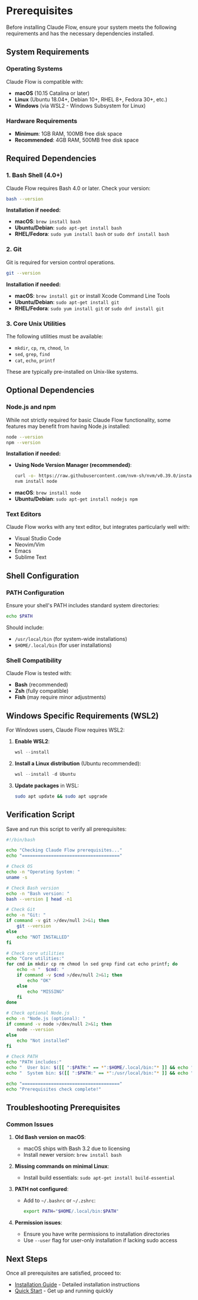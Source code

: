 # Prerequisites

Before installing Claude Flow, ensure your system meets the following requirements and has the necessary dependencies installed.

## System Requirements

### Operating Systems

Claude Flow is compatible with:
- **macOS** (10.15 Catalina or later)
- **Linux** (Ubuntu 18.04+, Debian 10+, RHEL 8+, Fedora 30+, etc.)
- **Windows** (via WSL2 - Windows Subsystem for Linux)

### Hardware Requirements

- **Minimum**: 1GB RAM, 100MB free disk space
- **Recommended**: 4GB RAM, 500MB free disk space

## Required Dependencies

### 1. Bash Shell (4.0+)

Claude Flow requires Bash 4.0 or later. Check your version:

```bash
bash --version
```

**Installation if needed:**
- **macOS**: `brew install bash`
- **Ubuntu/Debian**: `sudo apt-get install bash`
- **RHEL/Fedora**: `sudo yum install bash` or `sudo dnf install bash`

### 2. Git

Git is required for version control operations.

```bash
git --version
```

**Installation if needed:**
- **macOS**: `brew install git` or install Xcode Command Line Tools
- **Ubuntu/Debian**: `sudo apt-get install git`
- **RHEL/Fedora**: `sudo yum install git` or `sudo dnf install git`

### 3. Core Unix Utilities

The following utilities must be available:
- `mkdir`, `cp`, `rm`, `chmod`, `ln`
- `sed`, `grep`, `find`
- `cat`, `echo`, `printf`

These are typically pre-installed on Unix-like systems.

## Optional Dependencies

### Node.js and npm

While not strictly required for basic Claude Flow functionality, some features may benefit from having Node.js installed:

```bash
node --version
npm --version
```

**Installation if needed:**
- **Using Node Version Manager (recommended)**:
  ```bash
  curl -o- https://raw.githubusercontent.com/nvm-sh/nvm/v0.39.0/install.sh | bash
  nvm install node
  ```
- **macOS**: `brew install node`
- **Ubuntu/Debian**: `sudo apt-get install nodejs npm`

### Text Editors

Claude Flow works with any text editor, but integrates particularly well with:
- Visual Studio Code
- Neovim/Vim
- Emacs
- Sublime Text

## Shell Configuration

### PATH Configuration

Ensure your shell's PATH includes standard system directories:

```bash
echo $PATH
```

Should include:
- `/usr/local/bin` (for system-wide installations)
- `$HOME/.local/bin` (for user installations)

### Shell Compatibility

Claude Flow is tested with:
- **Bash** (recommended)
- **Zsh** (fully compatible)
- **Fish** (may require minor adjustments)

## Windows Specific Requirements (WSL2)

For Windows users, Claude Flow requires WSL2:

1. **Enable WSL2**:
   ```powershell
   wsl --install
   ```

2. **Install a Linux distribution** (Ubuntu recommended):
   ```powershell
   wsl --install -d Ubuntu
   ```

3. **Update packages** in WSL:
   ```bash
   sudo apt update && sudo apt upgrade
   ```

## Verification Script

Save and run this script to verify all prerequisites:

```bash
#!/bin/bash

echo "Checking Claude Flow prerequisites..."
echo "====================================="

# Check OS
echo -n "Operating System: "
uname -s

# Check Bash version
echo -n "Bash version: "
bash --version | head -n1

# Check Git
echo -n "Git: "
if command -v git >/dev/null 2>&1; then
    git --version
else
    echo "NOT INSTALLED"
fi

# Check core utilities
echo "Core utilities:"
for cmd in mkdir cp rm chmod ln sed grep find cat echo printf; do
    echo -n "  $cmd: "
    if command -v $cmd >/dev/null 2>&1; then
        echo "OK"
    else
        echo "MISSING"
    fi
done

# Check optional Node.js
echo -n "Node.js (optional): "
if command -v node >/dev/null 2>&1; then
    node --version
else
    echo "Not installed"
fi

# Check PATH
echo "PATH includes:"
echo "  User bin: $([[ ":$PATH:" == *":$HOME/.local/bin:"* ]] && echo "YES" || echo "NO")"
echo "  System bin: $([[ ":$PATH:" == *":/usr/local/bin:"* ]] && echo "YES" || echo "NO")"

echo "====================================="
echo "Prerequisites check complete!"
```

## Troubleshooting Prerequisites

### Common Issues

1. **Old Bash version on macOS**:
   - macOS ships with Bash 3.2 due to licensing
   - Install newer version: `brew install bash`

2. **Missing commands on minimal Linux**:
   - Install build essentials: `sudo apt-get install build-essential`

3. **PATH not configured**:
   - Add to `~/.bashrc` or `~/.zshrc`:
     ```bash
     export PATH="$HOME/.local/bin:$PATH"
     ```

4. **Permission issues**:
   - Ensure you have write permissions to installation directories
   - Use `--user` flag for user-only installation if lacking sudo access

## Next Steps

Once all prerequisites are satisfied, proceed to:
- [Installation Guide](installation.md) - Detailed installation instructions
- [Quick Start](quick-start.md) - Get up and running quickly
